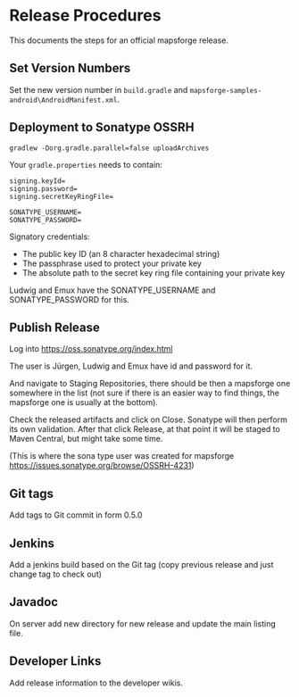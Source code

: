 # Release Procedures 

This documents the steps for an official mapsforge release.

Set Version Numbers
-------------------
Set the new version number in `build.gradle` and `mapsforge-samples-android\AndroidManifest.xml`.

Deployment to Sonatype OSSRH
----------------------------
```
gradlew -Dorg.gradle.parallel=false uploadArchives
```

Your `gradle.properties` needs to contain:
```
signing.keyId=
signing.password=
signing.secretKeyRingFile=

SONATYPE_USERNAME=
SONATYPE_PASSWORD=
```

Signatory credentials:
- The public key ID (an 8 character hexadecimal string)
- The passphrase used to protect your private key
- The absolute path to the secret key ring file containing your private key

Ludwig and Emux have the SONATYPE_USERNAME and SONATYPE_PASSWORD for this.

Publish Release
---------------
Log into https://oss.sonatype.org/index.html

The user is Jürgen, Ludwig and Emux have id and password for it.

And navigate to Staging Repositories, there should be then a mapsforge one somewhere in the list (not sure if there is an easier way to find things, the mapsforge one is usually at the bottom).

Check the released artifacts and click on Close. Sonatype will then perform its own validation. After that click Release, at that point it will be staged to Maven Central, but might take some time.

(This is where the sona type user was created for mapsforge https://issues.sonatype.org/browse/OSSRH-4231)

Git tags
--------
Add tags to Git commit in form 0.5.0

Jenkins
-------
Add a jenkins build based on the Git tag (copy previous release and just change tag to check out)

Javadoc
-------
On server add new directory for new release and update the main listing file.

Developer Links
---------------
Add release information to the developer wikis.
